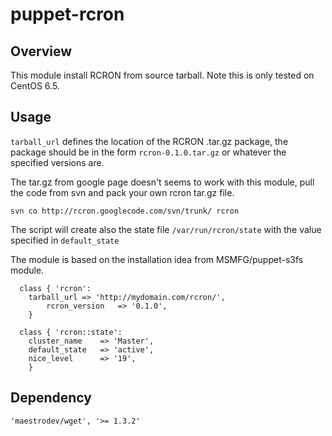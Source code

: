 # puppet-rcron

## Overview

This module install RCRON from source tarball. Note this is only tested on CentOS 6.5.

## Usage

```tarball_url``` defines the location of the RCRON .tar.gz package, the package should be in the form ```rcron-0.1.0.tar.gz``` or whatever the specified versions are.

The tar.gz from google page doesn't seems to work with this module, pull the code from svn and pack your own rcron tar.gz file.

```
svn co http://rcron.googlecode.com/svn/trunk/ rcron
```

The script will create also the state file ```/var/run/rcron/state``` with the value specified in ```default_state```

The module is based on the installation idea from MSMFG/puppet-s3fs module.


```
  class { 'rcron':
  	tarball_url	=> 'http://mydomain.com/rcron/',
    	rcron_version	=> '0.1.0',
  	}
```
```
  class { 'rcron::state':
	cluster_name    => 'Master',
	default_state   => 'active',
	nice_level      => '19',
  	}
```

## Dependency 
```
'maestrodev/wget', '>= 1.3.2'
```

